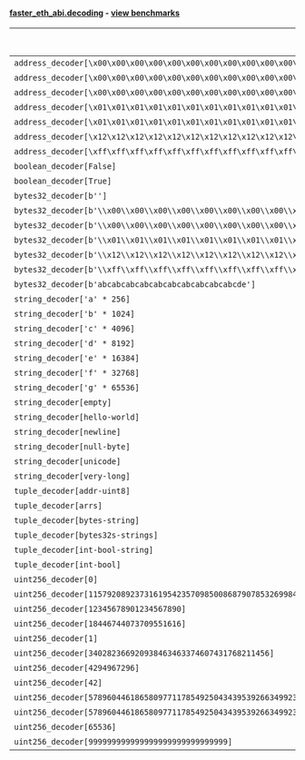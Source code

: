 #### [faster_eth_abi.decoding](https://github.com/BobTheBuidler/faster-eth-abi/blob/master/faster_eth_abi/decoding.py) - [view benchmarks](https://github.com/BobTheBuidler/faster-eth-abi/blob/master/benchmarks/test_decoding_benchmarks.py)

| Function | Reference Mean | Faster Mean | % Change | Speedup (%) | x Faster | Faster |
|----------|---------------|-------------|----------|-------------|----------|--------|
| `address_decoder[\x00\x00\x00\x00\x00\x00\x00\x00\x00\x00\x00\x00\x00\x00\x00\x00\x00\x00\x00\x00]` | 0.0016513321696395775 | 0.0003733714124504197 | 77.39% | 342.28% | 4.42x | ✅ |
| `address_decoder[\x00\x00\x00\x00\x00\x00\x00\x00\x00\x00\x00\x00\x00\x00\x00\x00\x00\x00\x00\x01]` | 0.00166256855926787 | 0.0003714855666143745 | 77.66% | 347.55% | 4.48x | ✅ |
| `address_decoder[\x00\x00\x00\x00\x00\x00\x00\x00\x00\x00\x00\x00\x00\x00\x00\x00\x00\x00\x00\x02]` | 0.0016337312847020085 | 0.0003741089164749792 | 77.10% | 336.70% | 4.37x | ✅ |
| `address_decoder[\x01\x01\x01\x01\x01\x01\x01\x01\x01\x01\x01\x01\x01\x01\x01\x01\x01\x01\x01\x00]` | 0.001631208851464158 | 0.0003722688558978392 | 77.18% | 338.18% | 4.38x | ✅ |
| `address_decoder[\x01\x01\x01\x01\x01\x01\x01\x01\x01\x01\x01\x01\x01\x01\x01\x01\x01\x01\x01\x01]` | 0.0016685289564423258 | 0.00037072484073180054 | 77.78% | 350.07% | 4.50x | ✅ |
| `address_decoder[\x12\x12\x12\x12\x12\x12\x12\x12\x12\x12\x12\x12\x12\x12\x12\x12\x12\x12\x12\x12]` | 0.0016514650052174504 | 0.0003735387531987165 | 77.38% | 342.11% | 4.42x | ✅ |
| `address_decoder[\xff\xff\xff\xff\xff\xff\xff\xff\xff\xff\xff\xff\xff\xff\xff\xff\xff\xff\xff\xff]` | 0.0016796809499053564 | 0.00037645660552283863 | 77.59% | 346.18% | 4.46x | ✅ |
| `boolean_decoder[False]` | 0.0008704290616275395 | 0.00023259450061343794 | 73.28% | 274.23% | 3.74x | ✅ |
| `boolean_decoder[True]` | 0.0008847968614516442 | 0.0002340831764854881 | 73.54% | 277.98% | 3.78x | ✅ |
| `bytes32_decoder[b'']` | 0.0008755470959548993 | 0.00022932995575633935 | 73.81% | 281.78% | 3.82x | ✅ |
| `bytes32_decoder[b'\\x00\\x00\\x00\\x00\\x00\\x00\\x00\\x00\\x00\\x00\\x00\\x00\\x00\\x00\\x00\\x00']` | 0.0008695419612058298 | 0.0002304096718765764 | 73.50% | 277.39% | 3.77x | ✅ |
| `bytes32_decoder[b'\\x00\\x00\\x00\\x00\\x00\\x00\\x00\\x00\\x00\\x00\\x00\\x00\\x00\\x00\\x00\\x00\\x00\\x00\\x00\\x00\\x00\\x00\\x00\\x00\\x00\\x00\\x00\\x00\\x00\\x00\\x00\\x00']` | 0.0008711021386775819 | 0.00022941505422138084 | 73.66% | 279.71% | 3.80x | ✅ |
| `bytes32_decoder[b'\\x01\\x01\\x01\\x01\\x01\\x01\\x01\\x01\\x01\\x01\\x01\\x01\\x01\\x01\\x01\\x01\\x01\\x01\\x01\\x01\\x01\\x01\\x01\\x01\\x01\\x01\\x01\\x01\\x01\\x01\\x01\\x01']` | 0.0008666455396654517 | 0.00022898019745370683 | 73.58% | 278.48% | 3.78x | ✅ |
| `bytes32_decoder[b'\\x12\\x12\\x12\\x12\\x12\\x12\\x12\\x12\\x12\\x12\\x12\\x12\\x12\\x12\\x12\\x12\\x12\\x12\\x12\\x12\\x12\\x12\\x12\\x12\\x12\\x12\\x12\\x12\\x12\\x12\\x12\\x12']` | 0.0008685400634726292 | 0.00023037547496979876 | 73.48% | 277.01% | 3.77x | ✅ |
| `bytes32_decoder[b'\\xff\\xff\\xff\\xff\\xff\\xff\\xff\\xff\\xff\\xff\\xff\\xff\\xff\\xff\\xff\\xff\\xff\\xff\\xff\\xff\\xff\\xff\\xff\\xff\\xff\\xff\\xff\\xff\\xff\\xff\\xff\\xff']` | 0.0008735025306341293 | 0.00022923094413413944 | 73.76% | 281.06% | 3.81x | ✅ |
| `bytes32_decoder[b'abcabcabcabcabcabcabcabcabcabcde']` | 0.0008640345552446749 | 0.00022887354393123603 | 73.51% | 277.52% | 3.78x | ✅ |
| `string_decoder['a' * 256]` | 0.001391625728770875 | 0.0006195359500967123 | 55.48% | 124.62% | 2.25x | ✅ |
| `string_decoder['b' * 1024]` | 0.0014253795370684716 | 0.0006558293904814704 | 53.99% | 117.34% | 2.17x | ✅ |
| `string_decoder['c' * 4096]` | 0.0014648143307029594 | 0.0006988449341996412 | 52.29% | 109.61% | 2.10x | ✅ |
| `string_decoder['d' * 8192]` | 0.0015365648120812376 | 0.0007607192023442622 | 50.49% | 101.99% | 2.02x | ✅ |
| `string_decoder['e' * 16384]` | 0.0017128681678467512 | 0.0008743011545814326 | 48.96% | 95.91% | 1.96x | ✅ |
| `string_decoder['f' * 32768]` | 0.0019044589695734948 | 0.0014838808746138277 | 22.08% | 28.34% | 1.28x | ✅ |
| `string_decoder['g' * 65536]` | 0.002428176966236901 | 0.0017649315553413256 | 27.31% | 37.58% | 1.38x | ✅ |
| `string_decoder[empty]` | 0.0013595702232348872 | 0.0006089411255847003 | 55.21% | 123.27% | 2.23x | ✅ |
| `string_decoder[hello-world]` | 0.0013747079279234392 | 0.0006183179411797383 | 55.02% | 122.33% | 2.22x | ✅ |
| `string_decoder[newline]` | 0.001386465755660187 | 0.0006220179967409475 | 55.14% | 122.90% | 2.23x | ✅ |
| `string_decoder[null-byte]` | 0.0013837655430219435 | 0.000617209098529681 | 55.40% | 124.20% | 2.24x | ✅ |
| `string_decoder[unicode]` | 0.0014068376234908407 | 0.0006386240439273912 | 54.61% | 120.29% | 2.20x | ✅ |
| `string_decoder[very-long]` | 0.0030187514509792167 | 0.0021206878422360418 | 29.75% | 42.35% | 1.42x | ✅ |
| `tuple_decoder[addr-uint8]` | 0.0021286190491786334 | 0.00047518100984378267 | 77.68% | 347.96% | 4.48x | ✅ |
| `tuple_decoder[arrs]` | 0.0025793233026993097 | 0.0006494938645277281 | 74.82% | 297.13% | 3.97x | ✅ |
| `tuple_decoder[bytes-string]` | 0.0017661860393240517 | 0.000715334614885021 | 59.50% | 146.90% | 2.47x | ✅ |
| `tuple_decoder[bytes32s-strings]` | 0.003571574820509987 | 0.001473473995323596 | 58.74% | 142.39% | 2.42x | ✅ |
| `tuple_decoder[int-bool-string]` | 0.002399676607149568 | 0.0008437459275211633 | 64.84% | 184.41% | 2.84x | ✅ |
| `tuple_decoder[int-bool]` | 0.0012995144642874428 | 0.00033044383365001185 | 74.57% | 293.26% | 3.93x | ✅ |
| `uint256_decoder[0]` | 0.0009174386638934851 | 0.00024706654886689654 | 73.07% | 271.33% | 3.71x | ✅ |
| `uint256_decoder[115792089237316195423570985008687907853269984665640564039457584007913129639935]` | 0.000923242527400408 | 0.0002492815159998823 | 73.00% | 270.36% | 3.70x | ✅ |
| `uint256_decoder[12345678901234567890]` | 0.0009093834263377375 | 0.0002490864023850545 | 72.61% | 265.09% | 3.65x | ✅ |
| `uint256_decoder[18446744073709551616]` | 0.0009149185338496362 | 0.0002479459087858466 | 72.90% | 269.00% | 3.69x | ✅ |
| `uint256_decoder[1]` | 0.0009264177842892179 | 0.0002467347364316701 | 73.37% | 275.47% | 3.75x | ✅ |
| `uint256_decoder[340282366920938463463374607431768211456]` | 0.000916411260527171 | 0.00024680760733998807 | 73.07% | 271.31% | 3.71x | ✅ |
| `uint256_decoder[4294967296]` | 0.0009248726819076586 | 0.0002503413156531168 | 72.93% | 269.44% | 3.69x | ✅ |
| `uint256_decoder[42]` | 0.000923636497068614 | 0.00024706852391417856 | 73.25% | 273.84% | 3.74x | ✅ |
| `uint256_decoder[57896044618658097711785492504343953926634992332820282019728792003956564819967]` | 0.0009241864975248434 | 0.00025089147822432347 | 72.85% | 268.36% | 3.68x | ✅ |
| `uint256_decoder[57896044618658097711785492504343953926634992332820282019728792003956564819968]` | 0.0009196354306940259 | 0.0002492041390207129 | 72.90% | 269.03% | 3.69x | ✅ |
| `uint256_decoder[65536]` | 0.0009148101709000045 | 0.00024949267995057683 | 72.73% | 266.67% | 3.67x | ✅ |
| `uint256_decoder[999999999999999999999999999999]` | 0.0009166194653530376 | 0.0002487036712303397 | 72.87% | 268.56% | 3.69x | ✅ |

